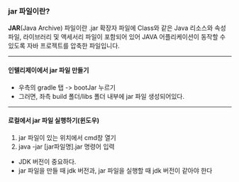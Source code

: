 ### jar 파일이란?

**JAR**(Java Archive) 파일이란  .jar 확장자 파일에 Class와 같은 Java 리소스와 속성 파일, 라이브러리 및 액세서리 파일이 포함되어 있어 JAVA 어플리케이션이 동작할 수 있도록 자바 프로젝트를 압축한 파일입니다.



----

#### 인텔리제이에서 jar 파일 만들기

- 우측의 gradle 탭 -> bootJar 누르기
- 그러면, 좌측 build 폴더/libs 폴더 내부에 jar 파일 생성되어있다.



----

#### 로컬에서 jar 파일 실행하기(윈도우)

1. jar 파일이 있는 위치에서 cmd창 열기
2. java -jar [jar파일명].jar 명령어 입력





- JDK 버전이 중요하다.
- jar 파일을 만들 때 jdk 버전과, jar 파일을 실행할 때 jdk 버전이 같아야 한다